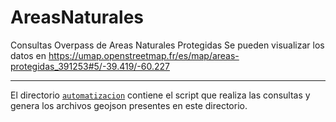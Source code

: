 # AreasNaturales
Consultas Overpass de Areas Naturales Protegidas
Se pueden visualizar los datos en
https://umap.openstreetmap.fr/es/map/areas-protegidas_391253#5/-39.419/-60.227

----

El directorio [`automatizacion`](https://github.com/herver1971/AreasNaturales/tree/master/automatizacion) contiene el script que realiza las consultas y genera los archivos geojson presentes en este directorio.

